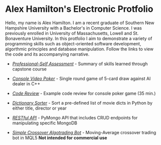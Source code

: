 # Alex Hamilton's Electronic Protfolio

Hello, my name is Alex Hamilton. I am a recent graduate of Southern New Hampshire University with a Bachelor's in Computer Science. I was previously enrolled in University of Massachusetts, Lowell and St. Bonaventure University. In this protfolio I aim to demonstrate a variety of programming skills such as object-oriented software development, algorthmic principles and database manipulation. Follow the links to view the code and its accompanying narrative.

- [*Professional-Self Assessment*](https://github.com/AHamilton653/ePortfolio/blob/master/Alex_Hamilton_Professional_Self_Assessment.docx) - Summary of skills learned through capstone course

- [*Console Video Poker*](https://github.com/AHamilton653/ePortfolio/tree/master/Poker-Game) - Single round game of 5-card draw against AI dealer in C++

- [*Code Review*](https://github.com/AHamilton653/ePortfolio/tree/master/Code-Review) - Example code review for console poker game (35 min.)

- [*Dictionary Sorter*](https://github.com/AHamilton653/ePortfolio/tree/master/Movie-Sorter) - Sort a pre-defined list of movie dicts in Python by either title, director or year

- [*RESTful API*](https://github.com/AHamilton653/ePortfolio/tree/master/RESTful-API) - PyMongo API that includes CRUD endpoints for manipulating specific MongoDB

- [*Simple Crossover Algotrading Bot*](https://github.com/AHamilton653/ePortfolio/tree/master/Crossover-Bot) - Moving-Average crossover trading bot in MQL5 **Not intended for commercial use**

